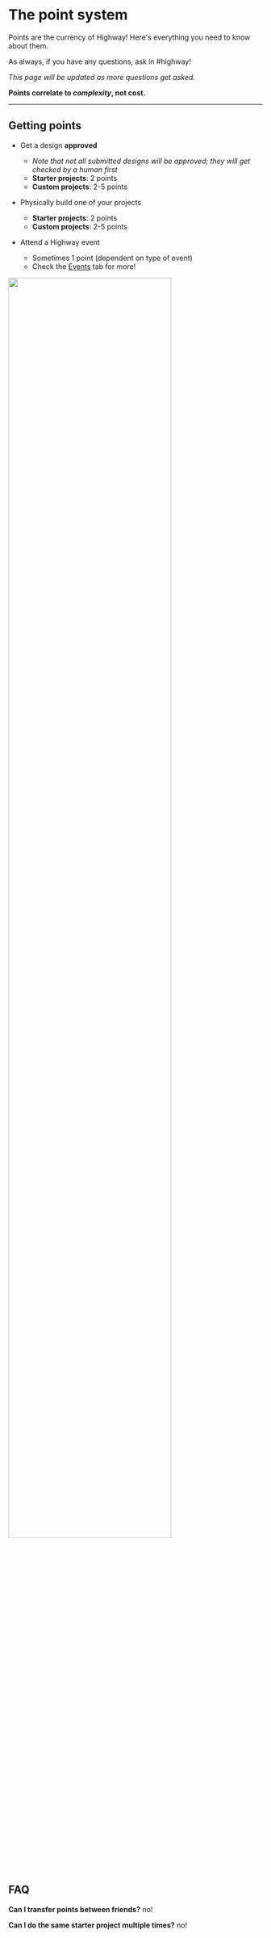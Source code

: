 # The point system

Points are the currency of Highway! Here's everything you need to know about them. 

As always, if you have any questions, ask in #highway!

*This page will be updated as more questions get asked.*

**Points correlate to *complexity*, not cost.**

--- 

## Getting points

- Get a design **approved**
    - *Note that not all submitted designs will be approved; they will get checked by a human first*
    - **Starter projects**: 2 points
    - **Custom projects**:  2-5 points
- Physically build one of your projects
    - **Starter projects**: 2 points
    - **Custom projects**:  2-5 points

- Attend a Highway event
    - Sometimes 1 point (dependent on type of event)
    - Check the [Events](/events) tab for more!

<img src="/swagsystem.png" style="width: 80%" class=""></img>

<br>

## FAQ

**Can I transfer points between friends?**
no!

**Can I do the same starter project multiple times?**
no!